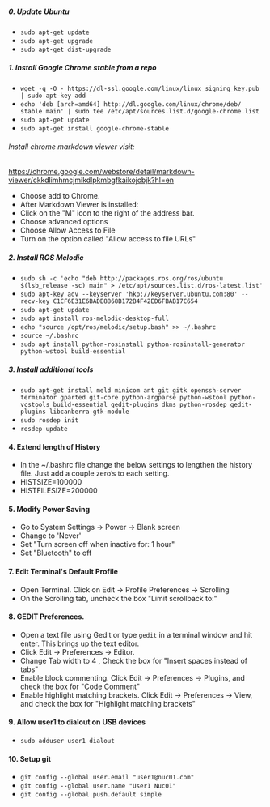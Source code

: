 ##### 0. Update Ubuntu
- `sudo apt-get update`
- `sudo apt-get upgrade`
- `sudo apt-get dist-upgrade`

##### 1. Install Google Chrome stable from a repo
- `wget -q -O - https://dl-ssl.google.com/linux/linux_signing_key.pub | sudo apt-key add -`
- `echo 'deb [arch=amd64] http://dl.google.com/linux/chrome/deb/ stable main' | sudo tee /etc/apt/sources.list.d/google-chrome.list`
- `sudo apt-get update` 
- `sudo apt-get install google-chrome-stable`
###### Install chrome markdown viewer visit:    
https://chrome.google.com/webstore/detail/markdown-viewer/ckkdlimhmcjmikdlpkmbgfkaikojcbjk?hl=en
- Choose add to Chrome.
- After Markdown Viewer is installed:
- Click on the "M" icon to the right of the address bar.
- Choose advanced options
- Choose Allow Access to File
- Turn on the option called "Allow access to file URLs"

##### 2. Install ROS Melodic
- `sudo sh -c 'echo "deb http://packages.ros.org/ros/ubuntu $(lsb_release -sc) main" > /etc/apt/sources.list.d/ros-latest.list'`
- `sudo apt-key adv --keyserver 'hkp://keyserver.ubuntu.com:80' --recv-key C1CF6E31E6BADE8868B172B4F42ED6FBAB17C654`
- `sudo apt-get update`
- `sudo apt install ros-melodic-desktop-full`
- `echo "source /opt/ros/melodic/setup.bash" >> ~/.bashrc`
- `source ~/.bashrc`
- `sudo apt install python-rosinstall python-rosinstall-generator python-wstool build-essential`

##### 3. Install additional tools
- `sudo apt-get install meld minicom ant git gitk openssh-server terminator gparted git-core python-argparse python-wstool python-vcstools build-essential gedit-plugins dkms python-rosdep gedit-plugins libcanberra-gtk-module` 
- `sudo rosdep init`
- `rosdep update`

#### 4. Extend length of History
- In the ~/.bashrc file change the below settings to lengthen the history file. Just add a couple zero’s to each setting.
- HISTSIZE=100000
- HISTFILESIZE=200000

#### 5. Modify Power Saving
- Go to System Settings -> Power -> Blank screen 
- Change to 'Never'
- Set "Turn screen off when inactive for: 1 hour"
- Set "Bluetooth" to off

#### 7. Edit Terminal's Default Profile
- Open Terminal. Click on Edit -> Profile Preferences -> Scrolling
- On the Scrolling tab, uncheck the box "Limit scrollback to:"

#### 8. GEDIT Preferences.
- Open a text file using Gedit or type `gedit` in a terminal window and hit enter. This brings up the text editor.
- Click Edit -> Preferences -> Editor. 
- Change Tab width to 4 , Check the box for "Insert spaces instead of tabs"
- Enable block commenting. Click Edit -> Preferences -> Plugins, and check the box for "Code Comment"
- Enable highlight matching brackets. Click Edit -> Preferences -> View, and check the box for "Highlight matching brackets"

#### 9. Allow user1 to dialout on USB devices
 - `sudo adduser user1 dialout`
 
#### 10. Setup git
- `git config --global user.email "user1@nuc01.com"`
- `git config --global user.name "User1 Nuc01"`
- `git config --global push.default simple`



